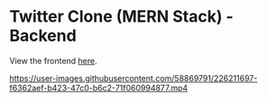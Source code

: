 # Twitter Clone (MERN Stack) - Backend

View the frontend [here](https://github.com/jason-rivera/insta-clone-fe).


https://user-images.githubusercontent.com/58869791/226211697-f6362aef-b423-47c0-b6c2-71f060994877.mp4

